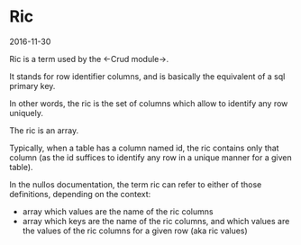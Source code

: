 Ric
======================
2016-11-30


Ric is a term used by the <-Crud module->.


It stands for row identifier columns, and is basically the equivalent of a sql primary key.

In other words, the ric is the set of columns which allow to identify any row uniquely.

The ric is an array.
 
Typically, when a table has a column named id, the ric contains only that column (as the id suffices to identify any row in a unique manner
for a given table).


In the nullos documentation, the term ric can refer to either of those definitions, depending on the context:

- array which values are the name of the ric columns
- array which keys are the name of the ric columns, and which values are the values of the ric columns for a given row (aka ric values)

